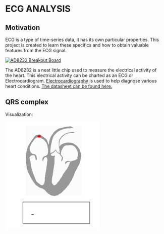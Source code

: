 # ECG ANALYSIS

## Motivation
ECG is a type of time-series data, it has its own particular properties.
This project is created to learn these specifics and how to obtain valuable features from the ECG signal.

[![AD8232 Breakout Board](https://cdn.sparkfun.com/assets/learn_tutorials/2/5/0/HeartRateBoardFront.jpg)](https://www.sparkfun.com/products/12650)

The AD8232 is a neat little chip used to measure the electrical activity of the heart. This electrical activity can be charted as an ECG or Electrocardiogram. [Electrocardiography](http://en.wikipedia.org/wiki/Electrocardiography) is used to help diagnose various heart conditions. [The datasheet can be found here.](https://cdn.sparkfun.com/datasheets/Sensors/Biometric/AD8232.pdf)


## QRS complex
Visualization:

<img src="https://github.com/kirushak/-Arduino-Uno-with-AD8232-Heart-Monitor/blob/main/ECG_principle_slow.gif" width="300px"/>

